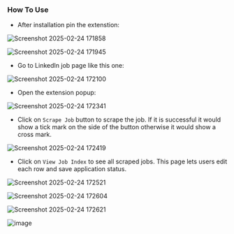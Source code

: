 ### How To Use
- After installation pin the extenstion:
  
![Screenshot 2025-02-24 171858](https://github.com/user-attachments/assets/d17db8ea-a45e-4343-b373-33894680c0a3)

![Screenshot 2025-02-24 171945](https://github.com/user-attachments/assets/eb5051f6-fce1-49e8-9a53-7454c774c79b)

- Go to LinkedIn job page like this one:
  
![Screenshot 2025-02-24 172100](https://github.com/user-attachments/assets/9ee095bc-d6bf-4eab-897d-a6932e0e253d)

- Open the extension popup:

![Screenshot 2025-02-24 172341](https://github.com/user-attachments/assets/5de4017f-aecc-49b7-bdfa-03e8055070aa)


- Click on `Scrape Job` button to scrape the job. If it is successful it would show a tick mark on the side of the button otherwise it would show a cross mark.

![Screenshot 2025-02-24 172419](https://github.com/user-attachments/assets/0252f099-0e2b-47db-af33-9dd65970289d)


- Click on `View Job Index` to see all scraped jobs. This page lets users edit each row and save application status.

![Screenshot 2025-02-24 172521](https://github.com/user-attachments/assets/e8e44155-f649-49bc-94f5-c3ce1154a4f7)

![Screenshot 2025-02-24 172604](https://github.com/user-attachments/assets/f8a85ae1-3183-460f-9304-44a997de3cb0)

![Screenshot 2025-02-24 172621](https://github.com/user-attachments/assets/1b8e5dcb-3dc5-4c2c-bcba-58a5735936bb)

![image](https://github.com/user-attachments/assets/9b626df9-14ae-4fea-b729-69da1fda8ac5)